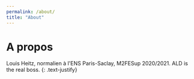 ```yaml
---
permalink: /about/
title: "About"
---
```




# A propos


Louis Heitz, normalien à l'ENS Paris-Saclay, M2FESup 2020/2021. ALD is the real boss.
{: .text-justify}
